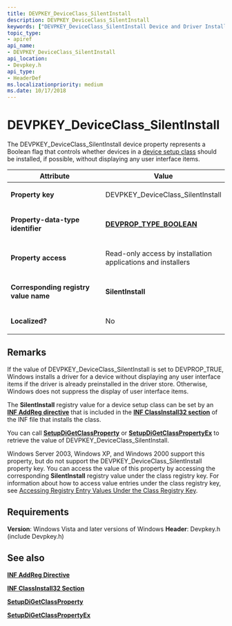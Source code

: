 ```yaml
---
title: DEVPKEY_DeviceClass_SilentInstall
description: DEVPKEY_DeviceClass_SilentInstall
keywords: ["DEVPKEY_DeviceClass_SilentInstall Device and Driver Installation"]
topic_type:
- apiref
api_name:
- DEVPKEY_DeviceClass_SilentInstall
api_location:
- Devpkey.h
api_type:
- HeaderDef
ms.localizationpriority: medium
ms.date: 10/17/2018
---
```


# DEVPKEY_DeviceClass_SilentInstall


The DEVPKEY_DeviceClass_SilentInstall device property represents a Boolean flag that controls whether devices in a [device setup class](./overview-of-device-setup-classes.md) should be installed, if possible, without displaying any user interface items.

<table>
<colgroup>
<col width="50%" />
<col width="50%" />
</colgroup>
<thead>
<tr>
<th>Attribute</th>
<th>Value</th>
</tr>
</thead>
<tbody>
<tr class="odd">
<td align="left"><p><strong>Property key</strong></p></td>
<td align="left"><p>DEVPKEY_DeviceClass_SilentInstall</p></td>
</tr>
<tr class="even">
<td align="left"><p><strong>Property-data-type identifier</strong></p></td>
<td align="left"><p><a href="devprop-type-boolean.md" data-raw-source="[&lt;strong&gt;DEVPROP_TYPE_BOOLEAN&lt;/strong&gt;](devprop-type-boolean.md)"><strong>DEVPROP_TYPE_BOOLEAN</strong></a></p></td>
</tr>
<tr class="odd">
<td align="left"><p><strong>Property access</strong></p></td>
<td align="left"><p>Read-only access by installation applications and installers</p></td>
</tr>
<tr class="even">
<td align="left"><p><strong>Corresponding registry value name</strong></p></td>
<td align="left"><p><strong>SilentInstall</strong></p></td>
</tr>
<tr class="odd">
<td align="left"><p><strong>Localized?</strong></p></td>
<td align="left"><p>No</p></td>
</tr>
</tbody>
</table>

 

## Remarks

If the value of DEVPKEY_DeviceClass_SilentInstall is set to DEVPROP_TRUE, Windows installs a driver for a device without displaying any user interface items if the driver is already preinstalled in the driver store. Otherwise, Windows does not suppress the display of user interface items.

The **SilentInstall** registry value for a device setup class can be set by an [**INF AddReg directive**](./inf-addreg-directive.md) that is included in the [**INF ClassInstall32 section**](./inf-classinstall32-section.md) of the INF file that installs the class.

You can call [**SetupDiGetClassProperty**](/windows/win32/api/setupapi/nf-setupapi-setupdigetclasspropertyw) or [**SetupDiGetClassPropertyEx**](/windows/win32/api/setupapi/nf-setupapi-setupdigetclasspropertyexw) to retrieve the value of DEVPKEY_DeviceClass_SilentInstall.

Windows Server 2003, Windows XP, and Windows 2000 support this property, but do not support the DEVPKEY_DeviceClass_SilentInstall property key. You can access the value of this property by accessing the corresponding **SilentInstall** registry value under the class registry key. For information about how to access value entries under the class registry key, see [Accessing Registry Entry Values Under the Class Registry Key](./accessing-registry-entry-values-under-the-class-registry-key.md).

## Requirements

**Version**: Windows Vista and later versions of Windows
**Header**: Devpkey.h (include Devpkey.h)


## See also


[**INF AddReg Directive**](./inf-addreg-directive.md)

[**INF ClassInstall32 Section**](./inf-classinstall32-section.md)

[**SetupDiGetClassProperty**](/windows/win32/api/setupapi/nf-setupapi-setupdigetclasspropertyw)

[**SetupDiGetClassPropertyEx**](/windows/win32/api/setupapi/nf-setupapi-setupdigetclasspropertyexw)

 

